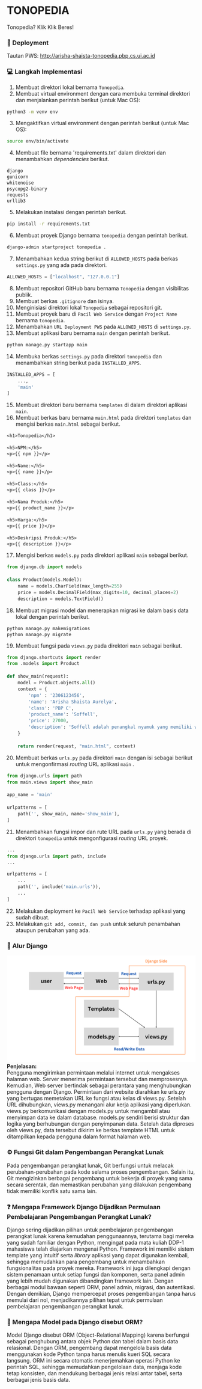 # TONOPEDIA  
Tonopedia? Klik Klik Beres!

### 📎 Deployment
Tautan PWS: http://arisha-shaista-tonopedia.pbp.cs.ui.ac.id  
  
  
### 💻 Langkah Implementasi
1. Membuat direktori lokal bernama `Tonopedia`.  
2. Membuat virtual environment dengan cara membuka terminal direktori dan menjalankan perintah berikut (untuk Mac OS):  
```bash
python3 -m venv env
```
3. Mengaktifkan virtual environment dengan perintah berikut (untuk Mac OS):  
```bash
source env/bin/activate
```
4. Membuat file bernama 'requirements.txt' dalam direktori dan menambahkan *dependencies* berikut.  
```
django  
gunicorn  
whitenoise  
psycopg2-binary  
requests  
urllib3  
```
5. Melakukan instalasi dengan perintah berikut.  
```bash
pip install -r requirements.txt
```
6. Membuat proyek Django bernama `tonopedia` dengan perintah berikut.  
```bash
django-admin startproject tonopedia .
```
7. Menambahkan kedua string berikut di `ALLOWED_HOSTS` pada berkas `settings.py` yang ada pada direktori.
```python
ALLOWED_HOSTS = ["localhost", "127.0.0.1"]
```
8. Membuat repositori GitHub baru bernama `Tonopedia` dengan visibilitas publik.  
9. Membuat berkas `.gitignore` dan isinya.  
10. Menginisiasi direktori lokal `Tonopedia` sebagai repositori git.  
11. Membuat proyek baru di `Pacil Web Service` dengan `Project Name` bernama `tonopedia`.  
12. Menambahkan `URL Deployment PWS` pada `ALLOWED_HOSTS` di `settings.py`.  
13. Membuat aplikasi baru bernama `main` dengan perintah berikut.  
```bash
python manage.py startapp main
```
14. Membuka berkas `settings.py` pada direktori `tonopedia` dan menambahkan string berikut pada `INSTALLED_APPS`.
```python
INSTALLED_APPS = [
    ...,
    'main'
]
```
15. Membuat direktori baru bernama `templates` di dalam direktori aplikasi `main`.  
16. Membuat berkas baru bernama `main.html` pada direktori `templates` dan mengisi berkas `main.html` sebagai berikut.
```django
<h1>Tonopedia</h1>

<h5>NPM:</h5>
<p>{{ npm }}</p>

<h5>Name:</h5>
<p>{{ name }}</p>

<h5>Class:</h5>
<p>{{ class }}</p>

<h5>Nama Produk:</h5>
<p>{{ product_name }}</p>

<h5>Harga:</h5>
<p>{{ price }}</p>

<h5>Deskripsi Produk:</h5>
<p>{{ description }}</p>
```
17. Mengisi berkas `models.py` pada direktori aplikasi `main` sebagai berikut.
```python
from django.db import models

class Product(models.Model):
    name = models.CharField(max_length=255)
    price = models.DecimalField(max_digits=10, decimal_places=2)
    description = models.TextField()
```
18. Membuat migrasi model dan menerapkan migrasi ke dalam basis data lokal dengan perintah berikut.
```
python manage.py makemigrations
python manage.py migrate
```
19. Membuat fungsi pada `views.py` pada direktori `main` sebagai berikut.
```python
from django.shortcuts import render
from .models import Product

def show_main(request):
    model = Product.objects.all()
    context = {
        'npm' : '2306123456',
        'name': 'Arisha Shaista Aurelya',
        'class': 'PBP C',
        'product_name': 'Soffell',
        'price': 27000,
        'description': 'Soffell adalah penangkal nyamuk yang memiliki wangi lembut dan tidak membuat kulit kering',
    }

    return render(request, "main.html", context)
```
20. Membuat berkas `urls.py` pada direktori `main` dengan isi sebagai berikut untuk mengonfirmasi *routing* URL aplikasi `main` .
```python
from django.urls import path
from main.views import show_main

app_name = 'main'

urlpatterns = [
    path('', show_main, name='show_main'),
]
```
21. Menambahkan fungsi impor dan rute URL pada `urls.py` yang berada di direktori `tonopedia` untuk mengonfigurasi *routing* URL proyek.
```python
...
from django.urls import path, include
...
```

```python
urlpatterns = [
    ...
    path('', include('main.urls')),
    ...
]
```
22. Melakukan deployment ke `Pacil Web Service` terhadap aplikasi yang sudah dibuat.
23. Melakukan `git add, commit, dan push` untuk seluruh penambahan ataupun perubahan yang ada.

  
### 🔄 Alur Django  
![Django Flow Chart](https://github.com/arishashaista/Tonopedia/blob/master/alur_bagan/bagan_request.png)  
**Penjelasan:**  
Pengguna mengirimkan permintaan melalui internet untuk mengakses halaman web. Server menerima permintaan tersebut dan memprosesnya. Kemudian, Web server bertindak sebagai perantara yang menghubungkan pengguna dengan Django. Permintaan dari website diarahkan ke urls.py yang bertugas memetakan URL ke fungsi atau kelas di views.py. Setelah URL dihubungkan, views.py menangani alur kerja aplikasi yang diperlukan. views.py berkomunikasi dengan models.py untuk mengambil atau menyimpan data ke dalam database. models.py sendiri berisi struktur dan logika yang berhubungan dengan penyimpanan data. Setelah data diproses oleh views.py, data tersebut dikirim ke berkas template HTML untuk ditampilkan kepada pengguna dalam format halaman web.  

  
### ⚙️ Fungsi Git dalam Pengembangan Perangkat Lunak
Pada pengembangan perangkat lunak, Git berfungsi untuk melacak perubahan-perubahan pada kode selama proses pengembangan. Selain itu, Git mengizinkan berbagai pengembang untuk bekerja di proyek yang sama secara serentak, dan memastikan perubahan yang dilakukan pengembang tidak memiliki konflik satu sama lain.  


### ❓ Mengapa Framework Django Dijadikan Permulaan Pembelajaran Pengembangan Perangkat Lunak?  
Django sering dijadikan pilihan untuk pembelajaran pengembangan perangkat lunak karena kemudahan penggunaannya, terutama bagi mereka yang sudah familiar dengan Python, mengingat pada mata kuliah DDP-1 mahasiswa telah diajarkan mengenai Python. Framework ini memiliki sistem template yang intuitif serta *library* aplikasi yang dapat digunakan kembali, sehingga memudahkan para pengembang untuk menambahkan fungsionalitas pada proyek mereka.  Framework ini juga dilengkapi dengan sistem penamaan untuk setiap fungsi dan komponen, serta panel admin yang lebih mudah digunakan dibandingkan framework lain. Dengan berbagai modul bawaan seperti ORM, panel admin, migrasi, dan autentikasi. Dengan demikian, Django mempercepat proses pengembangan tanpa harus memulai dari nol, menjadikannya pilihan tepat untuk permulaan pembelajaran pengembangan perangkat lunak.  


### 🔎 Mengapa Model pada Django disebut ORM?
Model Django disebut ORM (Object-Relational Mapping) karena berfungsi sebagai penghubung antara objek Python dan tabel dalam basis data relasional. Dengan ORM, pengembang dapat mengelola basis data menggunakan kode Python tanpa harus menulis kueri SQL secara langsung. ORM ini secara otomatis menerjemahkan operasi Python ke perintah SQL, sehingga memudahkan pengelolaan data, menjaga kode tetap konsisten, dan mendukung berbagai jenis relasi antar tabel, serta berbagai jenis basis data.

